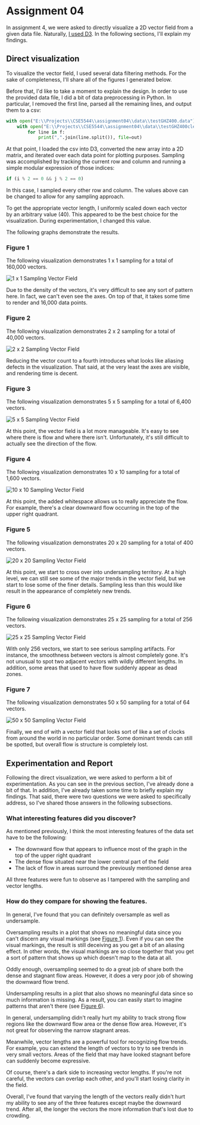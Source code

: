 # Assignment 04

In assignment 4, we were asked to directly visualize a 2D vector field from
a given data file. Naturally, [I used D3][1]. In the following sections, I'll
explain my findings.

## Direct visualization

To visualize the vector field, I used several data filtering methods. For the
sake of completeness, I'll share all of the figures I generated below.

Before that, I'd like to take a moment to explain the design. In order to
use the provided data file, I did a bit of data preprocessing in Python. In
particular, I removed the first line, parsed all the remaining lines, and
output them to a csv:

```python
with open("E:\\Projects\\CSE5544\\assignment04\\data\\testGHZ400.data") as f:
    with open("E:\\Projects\\CSE5544\\assignment04\\data\\testGHZ400clean.data", "w") as out:
        for line in f:
            print(",".join(line.split()), file=out)
```

At that point, I loaded the csv into D3, converted the new array into a 2D
matrix, and iterated over each data point for plotting purposes. Sampling
was accomplished by tracking the current row and column and running a simple
modular expression of those indices:

```javascript
if (i % 2 == 0 && j % 2 == 0)
```

In this case, I sampled every other row and column. The values above can be
changed to allow for any sampling approach.

To get the appropriate vector length, I uniformly scaled down each vector by
an arbitrary value (40). This appeared to be the best choice for the
visualization. During experimentation, I changed this value.

The following graphs demonstrate the results.

### Figure 1

The following visualization demonstrates 1 x 1 sampling for a total of 160,000
vectors.

![1 x 1 Sampling Vector Field][2]

Due to the density of the vectors, it's very difficult to see any sort of
pattern here. In fact, we can't even see the axes. On top of that, it takes
some time to render and 16,000 data points.

### Figure 2

The following visualization demonstrates 2 x 2 sampling for a total of 40,000
vectors.

![2 x 2 Sampling Vector Field][3]

Reducing the vector count to a fourth introduces what looks like aliasing defects
in the visualization. That said, at the very least the axes are visible, and
rendering time is decent.

### Figure 3

The following visualization demonstrates 5 x 5 sampling for a total of 6,400
vectors.

![5 x 5 Sampling Vector Field][4]

At this point, the vector field is a lot more manageable. It's easy to see where
there is flow and where there isn't. Unfortunately, it's still difficult to
actually see the direction of the flow.

### Figure 4

The following visualization demonstrates 10 x 10 sampling for a total of 1,600
vectors.

![10 x 10 Sampling Vector Field][5]

At this point, the added whitespace allows us to really appreciate the
flow. For example, there's a clear downward flow occurring in the top of the
upper right quadrant.

### Figure 5

The following visualization demonstrates 20 x 20 sampling for a total of 400
vectors.

![20 x 20 Sampling Vector Field][6]

At this point, we start to cross over into undersampling territory. At a high
level, we can still see some of the major trends in the vector field, but we
start to lose some of the finer details. Sampling less than this would like
result in the appearance of completely new trends.

### Figure 6

The following visualization demonstrates 25 x 25 sampling for a total of 256
vectors.

![25 x 25 Sampling Vector Field][7]

With only 256 vectors, we start to see serious sampling artifacts. For instance,
the smoothness between vectors is almost completely gone. It's not unusual to
spot two adjacent vectors with wildly different lengths. In addition, some areas
that used to have flow suddenly appear as dead zones.

### Figure 7

The following visualization demonstrates 50 x 50 sampling for a total of 64
vectors.

![50 x 50 Sampling Vector Field][8]

Finally, we end of with a vector field that looks sort of like a set of clocks
from around the world in no particular order. Some dominant trends can still be
spotted, but overall flow is structure is completely lost.

## Experimentation and Report

Following the direct visualization, we were asked to perform a bit of
experimentation. As you can see in the previous section, I've already done a bit
of that. In addition, I've already taken some time to briefly explain my
findings. That said, there were two questions we were asked to specifically
address, so I've shared those answers in the following subsections.

### What interesting features did you discover?

As mentioned previously, I think the most interesting features of the data set
have to be the following:

- The downward flow that appears to influence most of the graph in the top
of the upper right quadrant
- The dense flow situated near the lower central part of the field
- The lack of flow in areas surround the previously mentioned dense area

All three features were fun to observe as I tampered with the sampling and
vector lengths.

### How do they compare for showing the features.

In general, I've found that you can definitely oversample as well as undersample.

Oversampling results in a plot that shows no meaningful data since you can't
discern any visual markings (see [Figure 1][2]). Even if you can see the visual
markings, the result is still deceiving as you get a bit of an aliasing effect.
In other words, the visual markings are so close together that you get a sort
of pattern that shows up which doesn't map to the data at all.

Oddly enough, oversampling seemed to do a great job of share both the dense
and stagnant flow areas. However, it does a very poor job of showing the
downward flow trend.

Undersampling results in a plot that also shows no meaningful data since so
much information is missing. As a result, you can easily start to imagine
patterns that aren't there (see [Figure 6][7]).

In general, undersampling didn't really hurt my ability to track strong flow
regions like the downward flow area or the dense flow area. However, it's not
great for observing the narrow stagnant areas.

Meanwhile, vector lengths are a powerful tool for recognizing flow trends.
For example, you can extend the length of vectors to try to see trends in
very small vectors. Areas of the field that may have looked stagnant before can
suddenly become expressive.

Of course, there's a dark side to increasing vector lengths. If you're not
careful, the vectors can overlap each other, and you'll start losing clarity in
the field.

Overall, I've found that varying the length of the vectors really didn't hurt my
ability to see any of the three features except maybe the downward trend. After
all, the longer the vectors the more information that's lost due to crowding.

[1]: assignment03.html
[2]: assets/1-by-1-sampling.JPG
[3]: assets/2-by-2-sampling.JPG
[4]: assets/5-by-5-sampling.JPG
[5]: assets/10-by-10-sampling.JPG
[6]: assets/20-by-20-sampling.JPG
[7]: assets/25-by-25-sampling.JPG
[8]: assets/50-by-50-sampling.JPG
